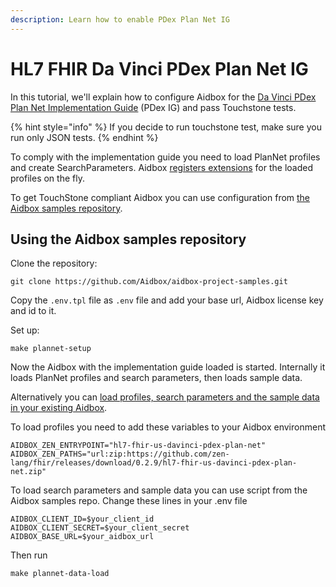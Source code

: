 ```yaml
---
description: Learn how to enable PDex Plan Net IG
---
```


# HL7 FHIR Da Vinci PDex Plan Net IG

In this tutorial, we'll explain how to configure Aidbox for the [Da Vinci PDex Plan Net Implementation Guide](http://hl7.org/fhir/us/davinci-pdex/toc.html) (PDex IG) and pass Touchstone tests.

{% hint style="info" %}
If you decide to run touchstone test, make sure you run only JSON tests.
{% endhint %}

To comply with the implementation guide you need to load PlanNet profiles and create SearchParameters. Aidbox [registers extensions](https://docs.aidbox.app/modules-1/first-class-extensions) for the loaded profiles on the fly.

To get TouchStone compliant Aidbox you can use configuration from [the Aidbox samples repository](https://github.com/Aidbox/aidbox-project-samples).

## Using the Aidbox samples repository

Clone the repository:

```
git clone https://github.com/Aidbox/aidbox-project-samples.git
```

Copy the `.env.tpl` file as `.env` file and add your base url, Aidbox license key and id to it.

Set up:

```
make plannet-setup
```

Now the Aidbox with the implementation guide loaded is started. Internally it loads PlanNet profiles and search parameters, then loads sample data.

Alternatively you can [load profiles, search parameters and the sample data in your existing Aidbox](https://github.com/Aidbox/aidbox-project-samples#load-plannet-data-sets-to-separate-aidbox-instance).

To load profiles you need to add these variables to your Aidbox environment

```
AIDBOX_ZEN_ENTRYPOINT="hl7-fhir-us-davinci-pdex-plan-net"
AIDBOX_ZEN_PATHS="url:zip:https://github.com/zen-lang/fhir/releases/download/0.2.9/hl7-fhir-us-davinci-pdex-plan-net.zip"
```

To load search parameters and sample data you can use script from the Aidbox samples repo. Change these lines in your .env file

```
AIDBOX_CLIENT_ID=$your_client_id
AIDBOX_CLIENT_SECRET=$your_client_secret
AIDBOX_BASE_URL=$your_aidbox_url
```

Then run

```
make plannet-data-load
```
